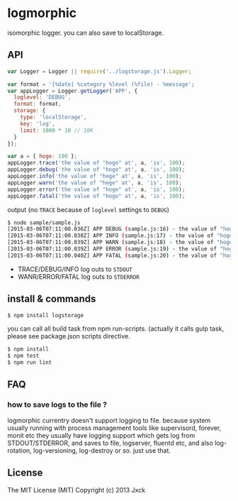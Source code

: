 # logmorphic

isomorphic logger.
you can also save to localStorage.

## API

```js
var Logger = Logger || require('../logstorage.js').Logger;

var format = '[%date] %category %level (%file) - %message';
var appLogger = Logger.getLogger('APP', {
  loglevel: 'DEBUG',
  format: format,
  storage: {
    type: 'localStorage',
    key: 'log',
    limit: 1000 * 10 // 10K
  }
});

var a = { hoge: 100 };
appLogger.trace('the value of "hoge" at', a, 'is', 100);
appLogger.debug('the value of "hoge" at', a, 'is', 100);
appLogger.info('the value of "hoge" at', a, 'is', 100);
appLogger.warn('the value of "hoge" at', a, 'is', 100);
appLogger.error('the value of "hoge" at', a, 'is', 100);
appLogger.fatal('the value of "hoge" at', a, 'is', 100);
```

output (no `TRACE` because of `loglevel` settings to `DEBUG`)

```sh
$ node sample/sample.js
[2015-03-06T07:11:00.036Z] APP DEBUG (sample.js:16) - the value of "hoge" at {"hoge":100} is 100
[2015-03-06T07:11:00.038Z] APP INFO (sample.js:17) - the value of "hoge" at {"hoge":100} is 100
[2015-03-06T07:11:00.039Z] APP WARN (sample.js:18) - the value of "hoge" at {"hoge":100} is 100
[2015-03-06T07:11:00.039Z] APP ERROR (sample.js:19) - the value of "hoge" at {"hoge":100} is 100
[2015-03-06T07:11:00.040Z] APP FATAL (sample.js:20) - the value of "hoge" at {"hoge":100} is 100
```

- TRACE/DEBUG/INFO log outs to `STDOUT`
- WANR/ERROR/FATAL log outs to `STDERROR`


## install & commands

```sh
$ npm install logstorage
```

you can call all build task from npm run-scripts.
(actually it calls gulp task, please see package.json scripts directive.

```sh
$ npm install
$ npm test
$ npm run lint
```

## FAQ

### how to save logs to the file ?

logmorphic currentry doesn't support logging to file.
because system usually running with process management tools like supervisord, forever, monit etc
they usually have logging support which gets log from STDOUT/STDERROR, and saves to file, logserver, fluentd etc,
and also log-rotation, log-versioning, log-destroy or so. just use that.


## License

The MIT License (MIT)
Copyright (c) 2013 Jxck
